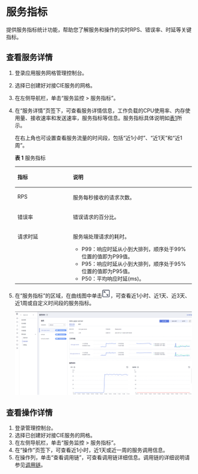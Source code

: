 # 服务指标<a name="istio_01_0059"></a>

提供服务指标统计功能，帮助您了解服务和操作的实时RPS、错误率、时延等关键指标。

## 查看服务详情<a name="zh-cn_topic_0000001108298172_section1953914284211"></a>

1.  登录应用服务网格管理控制台。
2.  选择已创建好对接CIE服务的网格。
3.  在左侧导航栏，单击“服务监控 \> 服务指标”。
4.  在“服务详情”页签下，可查看服务详情信息，工作负载的CPU使用率、内存使用量、接收速率和发送速率，服务指标等信息。服务指标具体说明如[表1](#table94309121788)所示。

    在右上角也可设置查看服务流量的时间段，包括“近1小时”、“近1天”和“近1周”。

    **表 1**  服务指标

    <a name="table94309121788"></a>
    <table><thead align="left"><tr id="row242981210810"><th class="cellrowborder" valign="top" width="31.319999999999997%" id="mcps1.2.3.1.1"><p id="p134296122084"><a name="p134296122084"></a><a name="p134296122084"></a>指标</p>
    </th>
    <th class="cellrowborder" valign="top" width="68.67999999999999%" id="mcps1.2.3.1.2"><p id="p17429141218813"><a name="p17429141218813"></a><a name="p17429141218813"></a>说明</p>
    </th>
    </tr>
    </thead>
    <tbody><tr id="row14429012786"><td class="cellrowborder" valign="top" width="31.319999999999997%" headers="mcps1.2.3.1.1 "><p id="p14429201215810"><a name="p14429201215810"></a><a name="p14429201215810"></a>RPS</p>
    </td>
    <td class="cellrowborder" valign="top" width="68.67999999999999%" headers="mcps1.2.3.1.2 "><p id="p184299121884"><a name="p184299121884"></a><a name="p184299121884"></a>服务每秒接收的请求次数。</p>
    </td>
    </tr>
    <tr id="row104298121181"><td class="cellrowborder" valign="top" width="31.319999999999997%" headers="mcps1.2.3.1.1 "><p id="p842941216814"><a name="p842941216814"></a><a name="p842941216814"></a>错误率</p>
    </td>
    <td class="cellrowborder" valign="top" width="68.67999999999999%" headers="mcps1.2.3.1.2 "><p id="p144294121819"><a name="p144294121819"></a><a name="p144294121819"></a>错误请求的百分比。</p>
    </td>
    </tr>
    <tr id="row13430912284"><td class="cellrowborder" valign="top" width="31.319999999999997%" headers="mcps1.2.3.1.1 "><p id="p14429712688"><a name="p14429712688"></a><a name="p14429712688"></a>请求时延</p>
    </td>
    <td class="cellrowborder" valign="top" width="68.67999999999999%" headers="mcps1.2.3.1.2 "><p id="p12429612485"><a name="p12429612485"></a><a name="p12429612485"></a>服务端处理请求的耗时。</p>
    <a name="ul643051216820"></a><a name="ul643051216820"></a><ul id="ul643051216820"><li>P99：响应时延从小到大排列，顺序处于99%位置的值即为P99值。</li><li>P95：响应时延从小到大排列，顺序处于95%位置的值即为P95值。</li><li>P50：平均响应时延(ms)。</li></ul>
    </td>
    </tr>
    </tbody>
    </table>


1.  在“服务指标”的区域，在曲线图中单击![](figures/006.png)，可查看近1小时、近1天、近3天、近1周或自定义时间段的服务指标。

    ![](figures/服务监控3.png)


## 查看操作详情<a name="zh-cn_topic_0000001108298172_section1757755471019"></a>

1.  登录管理控制台。
2.  选择已创建好对接CIE服务的网格。
3.  在左侧导航栏，单击“服务监控 \> 服务指标”。
4.  在“操作”页签下，可查看近1小时，近1天或近一周的服务调用信息。
5.  在操作列，单击“查看调用链”，可查看调用链详细信息。调用链的详细说明请参见[调用链](https://support.huaweicloud.com/usermanual-istio/istio_01_0058.html)。

